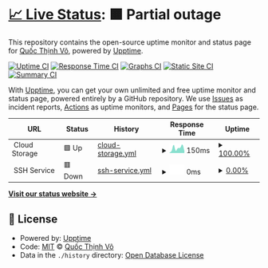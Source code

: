 # [📈 Live Status](https://quocthinhvo.github.io/status): <!--live status--> **🟧 Partial outage**

This repository contains the open-source uptime monitor and status page for [Quốc Thịnh Võ](https://kodelang.dev/quocthinhvo), powered by [Upptime](https://github.com/upptime/upptime).

[![Uptime CI](https://github.com/quocthinhvo/status/workflows/Uptime%20CI/badge.svg)](https://github.com/quocthinhvo/status/actions?query=workflow%3A%22Uptime+CI%22)
[![Response Time CI](https://github.com/quocthinhvo/status/workflows/Response%20Time%20CI/badge.svg)](https://github.com/quocthinhvo/status/actions?query=workflow%3A%22Response+Time+CI%22)
[![Graphs CI](https://github.com/quocthinhvo/status/workflows/Graphs%20CI/badge.svg)](https://github.com/quocthinhvo/status/actions?query=workflow%3A%22Graphs+CI%22)
[![Static Site CI](https://github.com/quocthinhvo/status/workflows/Static%20Site%20CI/badge.svg)](https://github.com/quocthinhvo/status/actions?query=workflow%3A%22Static+Site+CI%22)
[![Summary CI](https://github.com/quocthinhvo/status/workflows/Summary%20CI/badge.svg)](https://github.com/quocthinhvo/status/actions?query=workflow%3A%22Summary+CI%22)

With [Upptime](https://upptime.js.org), you can get your own unlimited and free uptime monitor and status page, powered entirely by a GitHub repository. We use [Issues](https://github.com/quocthinhvo/status/issues) as incident reports, [Actions](https://github.com/quocthinhvo/status/actions) as uptime monitors, and [Pages](https://quocthinhvo.github.io/status) for the status page.

<!--start: status pages-->
<!-- This summary is generated by Upptime (https://github.com/upptime/upptime) -->
<!-- Do not edit this manually, your changes will be overwritten -->
<!-- prettier-ignore -->
| URL | Status | History | Response Time | Uptime |
| --- | ------ | ------- | ------------- | ------ |
| <img alt="" src="https://avatars.githubusercontent.com/u/35781395?s=200&v=4" height="13"> Cloud Storage | 🟩 Up | [cloud-storage.yml](https://github.com/quocthinhvo/status/commits/HEAD/history/cloud-storage.yml) | <details><summary><img alt="Response time graph" src="./graphs/cloud-storage/response-time-week.png" height="20"> 150ms</summary><br><a href="https://quocthinhvo.github.io/status/history/cloud-storage"><img alt="Response time 187" src="https://img.shields.io/endpoint?url=https%3A%2F%2Fraw.githubusercontent.com%2Fquocthinhvo%2Fstatus%2FHEAD%2Fapi%2Fcloud-storage%2Fresponse-time.json"></a><br><a href="https://quocthinhvo.github.io/status/history/cloud-storage"><img alt="24-hour response time 144" src="https://img.shields.io/endpoint?url=https%3A%2F%2Fraw.githubusercontent.com%2Fquocthinhvo%2Fstatus%2FHEAD%2Fapi%2Fcloud-storage%2Fresponse-time-day.json"></a><br><a href="https://quocthinhvo.github.io/status/history/cloud-storage"><img alt="7-day response time 150" src="https://img.shields.io/endpoint?url=https%3A%2F%2Fraw.githubusercontent.com%2Fquocthinhvo%2Fstatus%2FHEAD%2Fapi%2Fcloud-storage%2Fresponse-time-week.json"></a><br><a href="https://quocthinhvo.github.io/status/history/cloud-storage"><img alt="30-day response time 149" src="https://img.shields.io/endpoint?url=https%3A%2F%2Fraw.githubusercontent.com%2Fquocthinhvo%2Fstatus%2FHEAD%2Fapi%2Fcloud-storage%2Fresponse-time-month.json"></a><br><a href="https://quocthinhvo.github.io/status/history/cloud-storage"><img alt="1-year response time 187" src="https://img.shields.io/endpoint?url=https%3A%2F%2Fraw.githubusercontent.com%2Fquocthinhvo%2Fstatus%2FHEAD%2Fapi%2Fcloud-storage%2Fresponse-time-year.json"></a></details> | <details><summary><a href="https://quocthinhvo.github.io/status/history/cloud-storage">100.00%</a></summary><a href="https://quocthinhvo.github.io/status/history/cloud-storage"><img alt="All-time uptime 92.26%" src="https://img.shields.io/endpoint?url=https%3A%2F%2Fraw.githubusercontent.com%2Fquocthinhvo%2Fstatus%2FHEAD%2Fapi%2Fcloud-storage%2Fuptime.json"></a><br><a href="https://quocthinhvo.github.io/status/history/cloud-storage"><img alt="24-hour uptime 100.00%" src="https://img.shields.io/endpoint?url=https%3A%2F%2Fraw.githubusercontent.com%2Fquocthinhvo%2Fstatus%2FHEAD%2Fapi%2Fcloud-storage%2Fuptime-day.json"></a><br><a href="https://quocthinhvo.github.io/status/history/cloud-storage"><img alt="7-day uptime 100.00%" src="https://img.shields.io/endpoint?url=https%3A%2F%2Fraw.githubusercontent.com%2Fquocthinhvo%2Fstatus%2FHEAD%2Fapi%2Fcloud-storage%2Fuptime-week.json"></a><br><a href="https://quocthinhvo.github.io/status/history/cloud-storage"><img alt="30-day uptime 100.00%" src="https://img.shields.io/endpoint?url=https%3A%2F%2Fraw.githubusercontent.com%2Fquocthinhvo%2Fstatus%2FHEAD%2Fapi%2Fcloud-storage%2Fuptime-month.json"></a><br><a href="https://quocthinhvo.github.io/status/history/cloud-storage"><img alt="1-year uptime 99.99%" src="https://img.shields.io/endpoint?url=https%3A%2F%2Fraw.githubusercontent.com%2Fquocthinhvo%2Fstatus%2FHEAD%2Fapi%2Fcloud-storage%2Fuptime-year.json"></a></details>
| <img alt="" src="https://w7.pngwing.com/pngs/951/741/png-transparent-secure-shell-ssh-keygen-computer-servers-computer-network-computer-software-shell-text-computer-logo.png" height="13"> SSH Service | 🟥 Down | [ssh-service.yml](https://github.com/quocthinhvo/status/commits/HEAD/history/ssh-service.yml) | <details><summary><img alt="Response time graph" src="./graphs/ssh-service/response-time-week.png" height="20"> 0ms</summary><br><a href="https://quocthinhvo.github.io/status/history/ssh-service"><img alt="Response time 0" src="https://img.shields.io/endpoint?url=https%3A%2F%2Fraw.githubusercontent.com%2Fquocthinhvo%2Fstatus%2FHEAD%2Fapi%2Fssh-service%2Fresponse-time.json"></a><br><a href="https://quocthinhvo.github.io/status/history/ssh-service"><img alt="24-hour response time 0" src="https://img.shields.io/endpoint?url=https%3A%2F%2Fraw.githubusercontent.com%2Fquocthinhvo%2Fstatus%2FHEAD%2Fapi%2Fssh-service%2Fresponse-time-day.json"></a><br><a href="https://quocthinhvo.github.io/status/history/ssh-service"><img alt="7-day response time 0" src="https://img.shields.io/endpoint?url=https%3A%2F%2Fraw.githubusercontent.com%2Fquocthinhvo%2Fstatus%2FHEAD%2Fapi%2Fssh-service%2Fresponse-time-week.json"></a><br><a href="https://quocthinhvo.github.io/status/history/ssh-service"><img alt="30-day response time 0" src="https://img.shields.io/endpoint?url=https%3A%2F%2Fraw.githubusercontent.com%2Fquocthinhvo%2Fstatus%2FHEAD%2Fapi%2Fssh-service%2Fresponse-time-month.json"></a><br><a href="https://quocthinhvo.github.io/status/history/ssh-service"><img alt="1-year response time 0" src="https://img.shields.io/endpoint?url=https%3A%2F%2Fraw.githubusercontent.com%2Fquocthinhvo%2Fstatus%2FHEAD%2Fapi%2Fssh-service%2Fresponse-time-year.json"></a></details> | <details><summary><a href="https://quocthinhvo.github.io/status/history/ssh-service">0.00%</a></summary><a href="https://quocthinhvo.github.io/status/history/ssh-service"><img alt="All-time uptime 33.74%" src="https://img.shields.io/endpoint?url=https%3A%2F%2Fraw.githubusercontent.com%2Fquocthinhvo%2Fstatus%2FHEAD%2Fapi%2Fssh-service%2Fuptime.json"></a><br><a href="https://quocthinhvo.github.io/status/history/ssh-service"><img alt="24-hour uptime 0.00%" src="https://img.shields.io/endpoint?url=https%3A%2F%2Fraw.githubusercontent.com%2Fquocthinhvo%2Fstatus%2FHEAD%2Fapi%2Fssh-service%2Fuptime-day.json"></a><br><a href="https://quocthinhvo.github.io/status/history/ssh-service"><img alt="7-day uptime 0.00%" src="https://img.shields.io/endpoint?url=https%3A%2F%2Fraw.githubusercontent.com%2Fquocthinhvo%2Fstatus%2FHEAD%2Fapi%2Fssh-service%2Fuptime-week.json"></a><br><a href="https://quocthinhvo.github.io/status/history/ssh-service"><img alt="30-day uptime 0.00%" src="https://img.shields.io/endpoint?url=https%3A%2F%2Fraw.githubusercontent.com%2Fquocthinhvo%2Fstatus%2FHEAD%2Fapi%2Fssh-service%2Fuptime-month.json"></a><br><a href="https://quocthinhvo.github.io/status/history/ssh-service"><img alt="1-year uptime 12.36%" src="https://img.shields.io/endpoint?url=https%3A%2F%2Fraw.githubusercontent.com%2Fquocthinhvo%2Fstatus%2FHEAD%2Fapi%2Fssh-service%2Fuptime-year.json"></a></details>

<!--end: status pages-->

[**Visit our status website →**](https://quocthinhvo.github.io/status)

## 📄 License

- Powered by: [Upptime](https://github.com/upptime/upptime)
- Code: [MIT](./LICENSE) © [Quốc Thịnh Võ](https://kodelang.dev/quocthinhvo)
- Data in the `./history` directory: [Open Database License](https://opendatacommons.org/licenses/odbl/1-0/)

